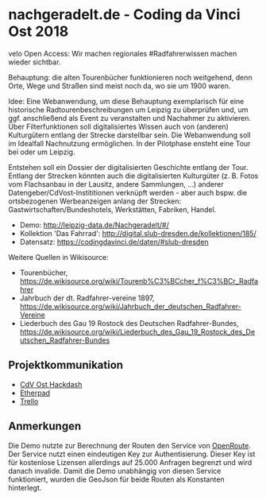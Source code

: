 # nachgeradelt.de - Coding da Vinci Ost 2018

velo Open Access: Wir machen regionales #Radfahrerwissen machen wieder sichtbar.

Behauptung: die alten Tourenbücher funktionieren noch weitgehend, denn Orte, Wege und Straßen sind meist noch da, wo sie um 1900 waren.

Idee: Eine Webanwendung, um diese Behauptung exemplarisch für eine historische Radtourenbeschreibungen um Leipzig zu überprüfen und, um ggf. anschließend als Event zu veranstalten und Nachahmer zu aktivieren. Über Filterfunktionen soll digitalisiertes Wissen auch von (anderen) Kulturgütern entlang der Strecke darstellbar sein. Die Webanwendung soll im Idealfall Nachnutzung ermöglichen. In der Pilotphase ensteht eine Tour bei oder um Leipzig.

Entstehen soll ein Dossier der digitalisierten Geschichte entlang der Tour.
Entlang der Strecken könnten auch die digitalisierten Kulturgüter (z. B. Fotos vom Flachsanbau in der Lausitz, andere Sammlungen, ...) anderer Datengeber/CdVost-Instititionen verknüpft werden - aber auch bspw. die ortsbezogenen Werbeanzeigen anlang der Strecken: Gastwirtschaften/Bundeshotels, Werkstätten, Fabriken, Handel.

* Demo: http://leipzig-data.de/Nachgeradelt/#/
* Kollektion 'Das Fahrrad': http://digital.slub-dresden.de/kollektionen/185/
* Datensatz: https://codingdavinci.de/daten/#slub-dresden

Weitere Quellen in Wikisource:

* Tourenbücher, https://de.wikisource.org/wiki/Tourenb%C3%BCcher_f%C3%BCr_Radfahrer
* Jahrbuch der dt. Radfahrer-vereine 1897, https://de.wikisource.org/wiki/Jahrbuch_der_deutschen_Radfahrer-Vereine
* Liederbuch des Gau 19 Rostock des Deutschen Radfahrer-Bundes, https://de.wikisource.org/wiki/Liederbuch_des_Gau_19_Rostock_des_Deutschen_Radfahrer-Bundes

## Projektkommunikation

* [CdV Ost Hackdash](https://hackdash.org/projects/5ad21c1e35377d7f73a9a145)
* [Etherpad](https://etherpad.gwdg.de/p/Radfahrerwissen)
* [Trello](https://trello.com/b/KkCvwa9g/das-fahrrad)

## Anmerkungen

Die Demo nutzte zur Berechnung der Routen den Service von [OpenRoute](https://openrouteservice.org/). Der Service nutzt einen eindeutigen Key zur Authentisierung. Dieser Key ist für kostenlose Lizensen allerdings auf 25.000 Anfragen
begrenzt und wird danach invalide. Damit die Demo unabhängig von diesen Service funktioniert,
wurden die GeoJson für beide Routen als Konstanten hinterlegt. 
